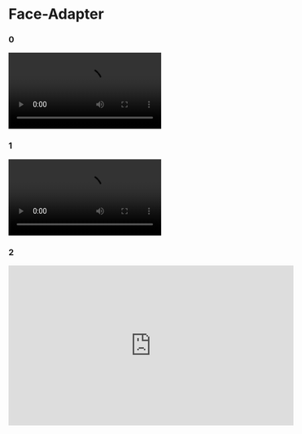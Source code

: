 # Face-Adapter


### 0

<video  controls>
    <source src="asset/banner.mp4" type="video/mp4">
</video>

### 1


<video src="https://www.youtube.com/watch?v=RedYuZsLghI"  controls preload></video>

### 2

<iframe width="560" height="315" src="https://www.youtube.com/watch?v=RedYuZsLghI" frameborder="0" allow="accelerometer; autoplay; clipboard-write; encrypted-media; gyroscope; picture-in-picture" allowfullscreen></iframe>
